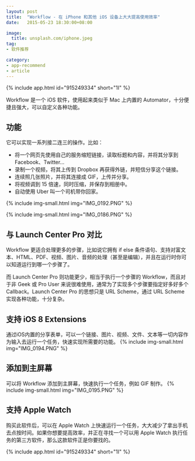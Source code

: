 ```yaml
---
layout: post
title:  "Workflow - 在 iPhone 和其他 iOS 设备上大大提高使用效率"
date:   2015-05-23 18:30:00+08:00

image:
  title: unsplash.com/iphone.jpeg
tag:
- 软件推荐

category: 
- app-recommend
- article
---
```


{% include app.html id="915249334" short="1I" %}

Workflow 是一个 iOS 软件，使用起来类似于 Mac 上内置的 Automator，十分便捷且强大，可以自定义各种功能。

功能
------
它可以实现一系列接二连三的操作。比如：

+ 将一个网页先使用自己的服务缩短链接，读取标题和内容，并将其分享到 Facebook、Twitter...
+ 录制一个视频，将其上传到 Dropbox 再获得外链，并短信分享这个链接。
+ 连续照几张照片，并将其连接成 GIF，上传并分享。
+ 将视频调到 15 倍速，同时压缩，并保存到相册中。
+ 自动使用 Uber 叫一个司机带你回家。

{% include img-small.html img="IMG_0192.PNG" %}

{% include img-small.html img="IMG_0186.PNG" %}

与 Launch Center Pro 对比
------

Workflow 更适合处理更多的步骤，比如说它拥有 if else 条件语句、支持对富文本、HTML、PDF、视频、图片、音频的处理（甚至是编辑），并且在运行时你可以知道运行到哪一个步骤了。

而 Launch Center Pro 则功能更少，相当于执行一个步骤的 Workflow，而且对于非 Geek 或 Pro User 来说很难使用，通常为了实现多个步骤要指定好多好多个 Callback。Launch Center Pro 的思想只是 URL Scheme，通过 URL Scheme 实现各种功能，十分复杂。

支持 iOS 8 Extensions
------
通过iOS内置的分享表单，可以一个链接、图片、视频、文件、文本等一切内容作为输入去运行一个任务，快速实现所需要的功能。
{% include img-small.html img="IMG_0194.PNG" %}

添加到主屏幕
------
可以将 Workflow 添加到主屏幕，快速执行一个任务，例如 GIF 制作。
{% include img-small.html img="IMG_0195.PNG" %}

支持 Apple Watch
------
购买此软件后，可以在 Apple Watch 上快速运行一个任务，大大减少了拿出手机去点按时间。如果你想要提高效率，并正在寻找一个可以用 Apple Watch 执行任务的第三方软件，那么这款软件正是你要找的。

{% include app.html id="915249334" short="1I" %}